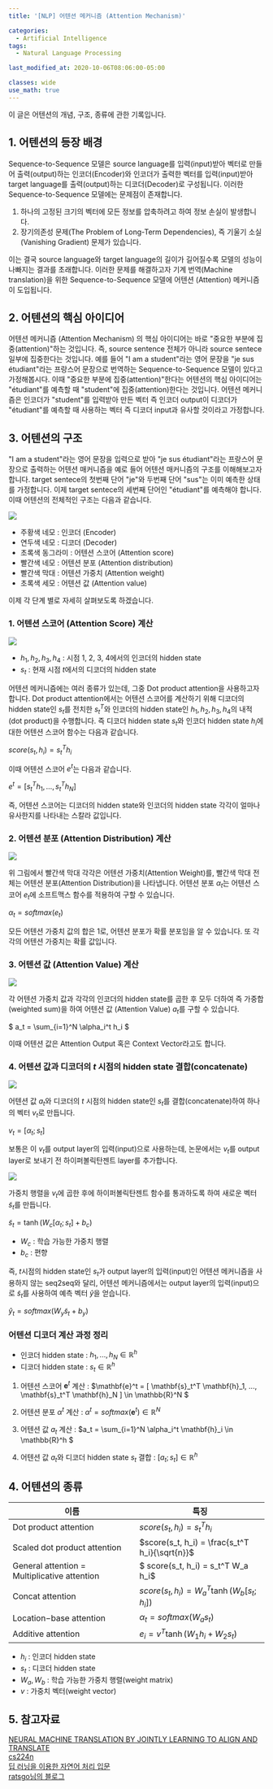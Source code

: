 ```yaml
---
title: '[NLP] 어텐션 메커니즘 (Attention Mechanism)'

categories:
  - Artificial Intelligence
tags:
  - Natural Language Processing

last_modified_at: 2020-10-06T08:06:00-05:00

classes: wide
use_math: true
---
```


이 글은 어텐션의 개념, 구조, 종류에 관한 기록입니다.

## 1. 어텐션의 등장 배경

Sequence-to-Sequence 모델은 source language를 입력(input)받아 벡터로 만들어 출력(output)하는 인코더(Encoder)와 인코더가 출력한 벡터를 입력(input)받아 target language를 출력(output)하는 디코더(Decoder)로 구성됩니다. 이러한 Sequence-to-Sequence 모델에는 문제점이 존재합니다.

1. 하나의 고정된 크기의 벡터에 모든 정보를 압축하려고 하여 정보 손실이 발생합니다.
2. 장기의존성 문제(The Problem of Long-Term Dependencies), 즉 기울기 소실(Vanishing Gradient) 문제가 있습니다.

이는 결국 source language와 target language의 길이가 길어질수록 모델의 성능이 나빠지는 결과를 초래합니다. 이러한 문제를 해결하고자 기계 번역(Machine translation)을 위한 Sequence-to-Sequence 모델에 어텐션 (Attention) 메커니즘이 도입됩니다.

## 2. 어텐션의 핵심 아이디어

어텐션 메커니즘 (Attention Mechanism) 의 핵심 아이디어는 바로 "중요한 부분에 집중(attention)"하는 것입니다. 즉, source sentence 전체가 아니라 source sentece 일부에 집중한다는 것입니다. 예를 들어 "I am a student"라는 영어 문장을 "je sus étudiant"라는 프랑스어 문장으로 번역하는 Sequence-to-Sequence 모델이 있다고 가정해봅시다. 이때 "중요한 부분에 집중(attention)"한다는 어텐션의 핵심 아이디어는 "étudiant"를 예측할 때 "student"에 집중(attention)한다는 것입니다. 어텐션 메커니즘은 인코더가 "student"를 입력받아 만든 벡터 즉 인코더 output이 디코더가 "étudiant"를 예측할 때 사용하는 벡터 즉 디코더 input과 유사할 것이라고 가정합니다.

## 3. 어텐션의 구조

"I am a student"라는 영어 문장을 입력으로 받아 "je sus étudiant"라는 프랑스어 문장으로 출력하는 어텐션 매커니즘을 예로 들어 어텐션 매커니즘의 구조를 이해해보고자 합니다. target sentece의 첫번째 단어 "je"와 두번째 단어 "sus"는 이미 예측한 상태를 가정합니다. 이제 target sentece의 세번째 단어인 "étudiant"를 예측해야 합니다. 이때 어텐션의 전체적인 구조는 다음과 같습니다.

![]({{site.url}}/assets/images/AI/NLP/dotproductattention1_final.PNG)

- 주황색 네모 : 인코더 (Encoder)
- 연두색 네모 : 디코더 (Decoder)
- 초록색 동그라미 : 어텐션 스코어 (Attention score)
- 빨간색 네모 : 어텐션 분포 (Attention distribution)
- 빨간색 막대 : 어텐션 가중치 (Attention weight)
- 초록색 세모 : 어텐션 값 (Attention value)

이제 각 단계 별로 자세히 살펴보도록 하겠습니다.

### 1. 어텐션 스코어 (Attention Score) 계산

![]({{site.url}}/assets/images/AI/NLP/dotproductattention2_final.PNG)

- $h_1, h_2, h_3, h_4$ : 시점 1, 2, 3, 4에서의 인코더의 hidden state
- $s_t$ : 현재 시점 $t$에서의 디코더의 hidden state

어텐션 메커니즘에는 여러 종류가 있는데, 그중 Dot product attention을 사용하고자 합니다. Dot product attention에서는 어텐션 스코어를 계산하기 위해 디코더의 hidden state인 $s_t$를 전치한 $s_t^T$와 인코더의 hidden state인 $h_1, h_2, h_3, h_4$의 내적(dot product)을 수행합니다. 즉 디코더 hidden state $s_t$와 인코더 hidden state $h_i$에 대한 어텐션 스코어 함수는 다음과 같습니다.

$score(s_t, h_i) = s_t^T h_i$

이때 어텐션 스코어 $e^t$는 다음과 같습니다.

$e^t = [ s_t^T h_1, \ldots, s_t^T h_N ]$

즉, 어텐션 스코어는 디코더의 hidden state와 인코더의 hidden state 각각이 얼마나 유사한지를 나타내는 스칼라 값입니다.

### 2. 어텐션 분포 (Attention Distribution) 계산

![]({{site.url}}/assets/images/AI/NLP/dotproductattention3_final.PNG)

위 그림에서 빨간색 막대 각각은 어텐션 가중치(Attention Weight)를, 빨간색 막대 전체는 어텐션 분포(Attention Distribution)을 나타냅니다. 어텐션 분포 $\alpha_t$는 어텐션 스코어 $e_t$에 소프트맥스 함수를 적용하여 구할 수 있습니다.

$\alpha_t = softmax(e_t)$

모든 어텐션 가중치 값의 합은 1로, 어텐션 분포가 확률 분포임을 알 수 있습니다. 또 각각의 어텐션 가중치는 확률 값입니다.

### 3. 어텐션 값 (Attention Value) 계산

![]({{site.url}}/assets/images/AI/NLP/dotproductattention4_final.PNG)

각 어텐션 가중치 값과 각각의 인코더의 hidden state를 곱한 후 모두 더하여 즉 가중합(weighted sum)을 하여 어텐션 값 (Attention Value) $a_t$를 구할 수 있습니다.

$ a_t = \sum_{i=1}^N \alpha_i^t h_i $

이때 어텐션 값은 Attention Output 혹은 Context Vector라고도 합니다.

### 4. 어텐션 값과 디코더의 $t$ 시점의 hidden state 결합(concatenate)

![]({{site.url}}/assets/images/AI/NLP/dotproductattention5_final_final.PNG)

어텐션 값 $a_t$와 디코더의 $t$ 시점의 hidden state인 $s_t$를 결합(concatenate)하여 하나의 벡터 $v_t$로 만듭니다. 

$v_t = [ \alpha_t ; s_t ]$

보통은 이 $v_t$를 output layer의 입력(input)으로 사용하는데, 논문에서는 $v_t$를 output layer로 보내기 전 하이퍼볼릭탄젠트 layer를 추가합니다.

![]({{site.url}}/assets/images/AI/NLP/dotproductattention-st.PNG)

가중치 행렬을 $v_t$에 곱한 후에 하이퍼볼릭탄젠트 함수를 통과하도록 하여 새로운 벡터 $\tilde{s}_t$를 만듭니다.

$\tilde{s}_t = \tanh ( W_c [ \alpha_t ; s_t ] + b_c )$

- $W_c$ : 학습 가능한 가중치 행렬
- $b_c$ : 편향

즉, $t$시점의 hidden state인 $s_t$가 output layer의 입력(input)인 어텐션 메커니즘을 사용하지 않는 seq2seq와 달리, 어텐션 메커니즘에서는 output layer의 입력(input)으로 $\tilde{s}_t$를 사용하여 예측 벡터 $\hat{y}$을 얻습니다.

$\hat{y}_t = softmax ( W_y \tilde{s}_t + b_y )$

### 어텐션 디코더 계산 과정 정리

- 인코더 hidden state : $h_1, ..., h_N \in \mathbb{R}^h$
- 디코더 hidden state : $s_t \in \mathbb{R}^h$

1. 어텐션 스코어 $\mathbf{e}^t$ 계산 : $\mathbf{e}^t = [ \mathbf{s}_t^T \mathbf{h}_1, ..., \mathbf{s}_t^T \mathbf{h}_N ] \in \mathbb{R}^N $

2. 어텐션 분포 $\alpha^t$ 계산 : $\alpha^t = softmax ( \mathbf{e}^t ) \in \mathbb{R}^N$

3. 어텐션 값 $a_t$ 계산 : $a_t = \sum_{i=1}^N \alpha_i^t \mathbf{h}_i \in \mathbb{R}^h $

4. 어텐션 값 $a_t$와 디코더 hidden state $s_t$ 결합 : $[ a_t ; s_t ] \in \mathbb{R}^h$

## 4. 어텐션의 종류

|이름|특징|
|---|---|
|Dot product attention|$score(s_t, h_i) = s_t^T h_i$|
|Scaled dot product attention|$score(s_t, h_i) = \frac{s_t^T h_i}{\sqrt{n}}$|
|General attention = Multiplicative attention|$ score(s_t, h_i) = s_t^T W_a h_i$|
|Concat attention|$score(s_t, h_i) = W_a^T \tanh(W_b [s_t ; h_i])$|
|Location−base attention|$\alpha_t = softmax(W_a s_t)$|
|Additive attention|$e_i = v^T \tanh (W_1 h_i + W_2 s_t)$|

- $h_i$ : 인코더 hidden state
- $s_t$ : 디코더 hidden state
- $W_a, W_b$ : 학습 가능한 가중치 행렬(weight matrix)
- $v$ : 가중치 벡터(weight vector)  

## 5. 참고자료

[NEURAL MACHINE TRANSLATION BY JOINTLY LEARNING TO ALIGN AND TRANSLATE](https://arxiv.org/pdf/1409.0473.pdf)  
[cs224n](https://www.youtube.com/watch?v=XXtpJxZBa2c&feature=youtu.be)  
[딥 러닝을 이용한 자연어 처리 입문](https://wikidocs.net/22893)  
[ratsgo님의 블로그](https://ratsgo.github.io/from%20frequency%20to%20semantics/2017/10/06/attention/)
